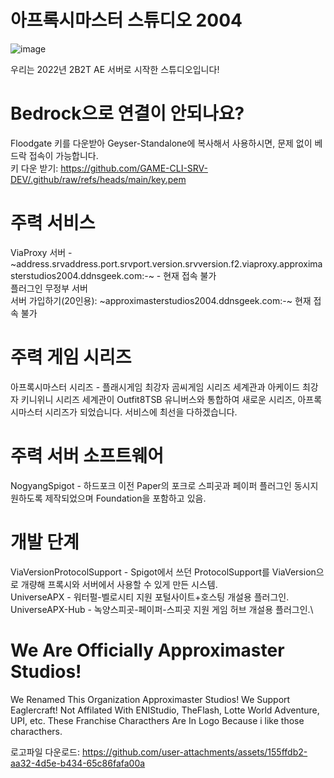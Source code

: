 # 아프록시마스터 스튜디오 2004

![image](https://github.com/user-attachments/assets/79942d4b-b932-47af-85b1-39510244004f)

우리는 2022년 2B2T AE 서버로 시작한 스튜디오입니다!

# Bedrock으로 연결이 안되나요?
Floodgate 키를 다운받아 Geyser-Standalone에 복사해서 사용하시면, 문제 없이 베드락 접속이 가능합니다.\
키 다운 받기: https://github.com/GAME-CLI-SRV-DEV/.github/raw/refs/heads/main/key.pem

# 주력 서비스
ViaProxy 서버 - ~address.srvaddress.port.srvport.version.srvversion.f2.viaproxy.approximasterstudios2004.ddnsgeek.com:-~ - 현재 접속 불가\
플러그인 무정부 서버\
서버 가입하기(20인용): ~approximasterstudios2004.ddnsgeek.com:-~ 현재 접속 불가

# 주력 게임 시리즈
아프록시마스터 시리즈 - 플래시게임 최강자 곰씨게임 시리즈 세계관과 아케이드 최강자 키니위니 시리즈 세계관이 Outfit8TSB 유니버스와 통합하여 새로운 시리즈, 아프록시마스터 시리즈가 되었습니다. 서비스에 최선을 다하겠습니다.
# 주력 서버 소프트웨어
NogyangSpigot - 하드포크 이전 Paper의 포크로 스피곳과 페이퍼 플러그인 동시지원하도록 제작되었으며 Foundation을 포함하고 있음.

# 개발 단계
ViaVersionProtocolSupport - Spigot에서 쓰던 ProtocolSupport를 ViaVersion으로 개량해 프록시와 서버에서 사용할 수 있게 만든 시스템.\
UniverseAPX - 워터펄-벨로시티 지원 포털사이트+호스팅 개설용 플러그인.\
UniverseAPX-Hub - 녹양스피곳-페이퍼-스피곳 지원 게임 허브 개설용 플러그인.\


# We Are Officially Approximaster Studios!
We Renamed This Organization Approximaster Studios! We Support Eaglercraft!
Not Affilated With ENIStudio, TheFlash, Lotte World Adventure, UPI, etc. These Franchise Characthers Are In Logo Because i like those characthers.

로고파일 다운로드: https://github.com/user-attachments/assets/155ffdb2-aa32-4d5e-b434-65c86fafa00a

